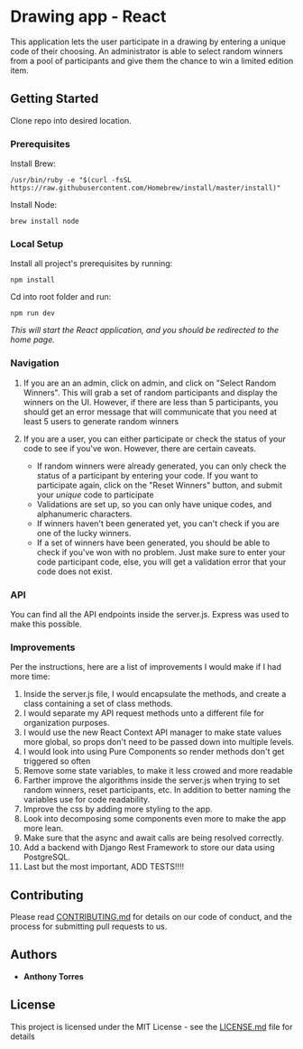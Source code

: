 # Drawing app - React

This application lets the user participate in a drawing by entering a unique code of their choosing.
An administrator is able to select random winners from a pool of participants and give them the chance to win
a limited edition item.  

## Getting Started

Clone repo into desired location.

### Prerequisites

Install Brew:

```
/usr/bin/ruby -e "$(curl -fsSL https://raw.githubusercontent.com/Homebrew/install/master/install)"
```

Install Node:

```
brew install node
```

### Local Setup

Install all project's prerequisites by running: 

```
npm install
```

Cd into root folder and run:

```
npm run dev
```

*This will start the React application, and you should be redirected to the home page.*

### Navigation

1. If you are an an admin, click on admin, and click on "Select Random Winners". This will grab a set of random
   participants and display the winners on the UI. However, if there are less than 5 participants, you should get an
   error message that will communicate that you need at least 5 users to generate random winners

1. If you are a user, you can either participate or check the status of your code to see if you've won. However, there are
   certain caveats.
    - If random winners were already generated, you can only check the status of a participant by entering your code. If
    you want to participate again, click on the "Reset Winners" button, and submit your *unique* code to participate
    - Validations are set up, so you can only have unique codes, and alphanumeric characters.
    - If winners haven't been generated yet, you can't check if you are one of the lucky winners.
    - If a set of winners have been generated, you should be able to check if you've won with no problem. Just make sure
    to enter your code participant code, else, you will get a validation error that your code does not exist.

### API
You can find all the API endpoints inside the server.js. Express was used to make this possible.

### Improvements

Per the instructions, here are a list of improvements I would make if I had more time:

1. Inside the server.js file, I would encapsulate the methods, and create a class containing a set of class methods.
2. I would separate my API request methods unto a different file for organization purposes.
3. I would use the new React Context API manager to make state values more global, so props don't need to be passed down
into multiple levels.
4. I would look into using Pure Components so render methods don't get triggered so often
5. Remove some state variables, to make it less crowed and more readable
6. Farther improve the algorithms inside the server.js when trying to set random winners, reset participants, etc. In
addition to better naming the variables use for code readability. 
7. Improve the css by adding more styling to the app.
8. Look into decomposing some components even more to make the app more lean.
9. Make sure that the async and await calls are being resolved correctly.
10. Add a backend with Django Rest Framework to store our data using PostgreSQL.
11. Last but the most important, ADD TESTS!!!!

## Contributing

Please read [CONTRIBUTING.md](https://gist.github.com/PurpleBooth/b24679402957c63ec426) for details on our code of conduct, and the process for submitting pull requests to us.

## Authors

* **Anthony Torres**

## License

This project is licensed under the MIT License - see the [LICENSE.md](LICENSE.md) file for details
